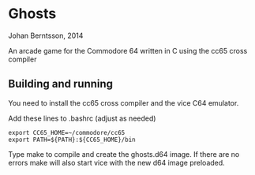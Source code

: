 Ghosts
=======
Johan Berntsson, 2014

An arcade game for the Commodore 64 written in C using the cc65 cross compiler

Building and running
-----

You need to install the cc65 cross compiler and the vice C64 emulator.

Add these lines to .bashrc (adjust as needed)

	export CC65_HOME=~/commodore/cc65
	export PATH=${PATH}:${CC65_HOME}/bin

Type make to compile and create the ghosts.d64 image. If there are no
errors make will also start vice with the new d64 image preloaded.

